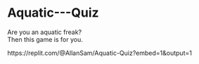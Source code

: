 # Aquatic---Quiz
Are you an aquatic freak?  
Then this game is for you.

<p>https://replit.com/@AllanSam/Aquatic-Quiz?embed=1&output=1
